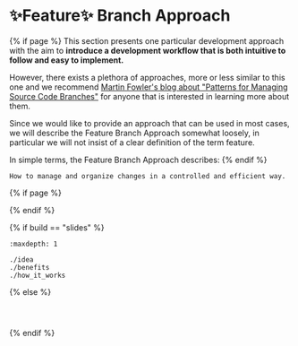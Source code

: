 # ✨Feature✨ Branch Approach
{% if page %}
This section presents one particular development approach with the aim to **introduce a development workflow that is both intuitive to follow and easy to implement.**

However, there exists a plethora of approaches, more or less similar to this one and we recommend [Martin Fowler's blog about "Patterns for Managing Source Code Branches"](https://martinfowler.com/articles/branching-patterns.html) for anyone that is interested in learning more about them.

Since we would like to provide an approach that can be used in most cases, we will describe the Feature Branch Approach somewhat loosely, in particular we will not insist of a clear definition of the term feature.

In simple terms, the Feature Branch Approach describes:
{% endif %}


```{epigraph}
How to manage and organize changes in a controlled and efficient way.
```
{% if page %}


{% endif %}

{% if build == "slides" %}
<!-- BUILDING THE SLIDES -->
```{toctree}
:maxdepth: 1

./idea
./benefits
./how_it_works
```
{% else %}
<!-- BUILDING THE PAGES -->
```{include} ./idea.md
```
```{include} ./benefits.md
```
```{include} ./how_it_works.md
```
{% endif %}
